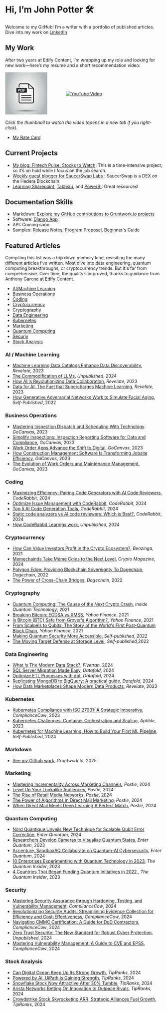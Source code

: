 # Hi, I’m John Potter 🛠️ 
Welcome to my GitHub! I’m a writer with a portfolio of published articles. Dive into my work on [LinkedIn](https://www.linkedin.com/in/technologywriter2/l)

## My Work

After two years at Edify Content, I’m wrapping up my role and looking for new work—here’s my resume and a short recommendation video:
 
<div style="display: flex; align-items: center; gap: 60px">
  <a href="./resume3.pdf"><img src="./vecteezy_26126505.jpg" alt="PDF Icon" width="135" height="135"></a>
  <a href="https://www.youtube.com/watch?v=7DYhiD3IuxE"><img src="https://img.youtube.com/vi/7DYhiD3IuxE/0.jpg" alt="YouTube Video" height="135"></a>
</div></div>

*Click the thumbnail to watch the video (opens in a new tab if you right-click).*
<br>


 
- [My Rate Card](./rate.pdf)
 
## Current Projects
- [My blog: Fintech Pulse: Stocks to Watch](https://johnpottergr.substack.com/): This is a time-intensive project, so it’s on hold while I focus on the job search.
- [Weekly guest blogger for SaucerSwap Labs ](https://medium.com/@SaucerSwap): SaucerSwap is a DEX on the Hedera Blockchain
- [Learning Sharepoint](https://support.microsoft.com/en-us/office/sharepoint-video-training-cb8ef501-84db-4427-ac77-ec2009fb8e23), [Tableau](https://www.tableau.com/learn/training), and [PowerBI](https://learn.microsoft.com/en-us/training/browse/?products=power-bi): Great resources!

## Documentation Skills
- Markdown: [Explore my GitHub contributions to Gruntwork.io projects](https://github.com/EdifyContent)
- Software: [Django App](./django.pdf)
- API: Coming soon
- Samples: [Release Notes](./Release.pdf), [Program Proposal](./Proposal.pdf), [Beginner's Guide](./Guide.pdf)

## Featured Articles
Compiling this list was a trip down memory lane, revisiting the many different articles I’ve written. Most dive into data engineering, quantum computing breakthroughs, or cryptocurrency trends. But it's far from comprehensive. Over time, the quality’s improved, thanks to guidance from Anthony Garone at Edify Content.

- [AI/Machine Learning](https://github.com/johnpottergr#ai--machine-learning)
- [Business Operations](https://github.com/johnpottergr#business-operations)
- [Coding](https://github.com/johnpottergr#coding)
- [Cryptocurrency](https://github.com/johnpottergr#cryptocurrency)
- [Cryptography](https://github.com/johnpottergr#cryptography)
- [Data Engineering](https://github.com/johnpottergr#data-engineering)
- [Kubernetes](https://github.com/johnpottergr#kubernetes)
- [Marketing](https://github.com/johnpottergr#marketing)
- [Quantum Computing](https://github.com/johnpottergr#quantum-computing)
- [Securiy](https://github.com/johnpottergr#security)
- [Stock Analysis](https://github.com/johnpottergr#stock-analysis)

### AI / Machine Learning
- [Machine Learning Data Catalogs Enhance Data Discoverability](https://revelate.co/blog/machine-learning-data-catalogs-enhance-data-discoverability/), *Revelate*, 2023
- [The Commodification of LLMs](https://docs.google.com/document/d/1eu7KduzGpK_DeEPWAafbzCvxkPbJc146Q1tlz17uHbs/edit?usp=sharing), *Unpublished*, 2024
- [How AI is Revolutionizing Data Collaboration](https://revelate.co/blog/how-ai-is-revolutionizing-data-collaboration/#:~:text=Think%20of%20AI%20in%20data,AI%20breaks%20down%20those%20barriers.), *Revelate*, 2023
- [Data for AI: The Fuel that Supercharges Machine Learning](https://revelate.co/blog/data-for-ai-the-fuel-that-supercharges-machine-learning/), *Revelate*, 2023
- [How Generative Adversarial Networks Work to Simulate Facial Aging](https://www.linkedin.com/pulse/how-generative-adversarial-networks-work-simulate-facial-potter/), *Self-Published*, 2022

### Business Operations
- [Mastering Inspection Dispatch and Scheduling With Technology](https://www.gocanvas.com/blog/mastering-inspection-dispatch-scheduling-technology). *GoCanvas*, 2023
- [Simplify Inspections: Inspection Reporting Software for Data and Compliance](https://www.gocanvas.com/blog/simplify-inspections-form-templates-data-compliance), *GoCanvas*, 2023
- [Work Order Apps Advance the Shift to Digital](https://www.gocanvas.com/blog/work-order-apps-advance-shift-to-digital), *GoCanvas*, 2023
- [How Construction Management Software Is Transforming Jobsite Efficiency](https://www.gocanvas.com/blog/construction-management-software-transforms-jobsite-efficiency), *GoCanvas*, 2023
- [The Evolution of Work Orders and Maintenance Management](https://www.gocanvas.com/blog/the-evolution-of-work-orders-and-maintenance-management), *GoCanvas*, 2023
  
### Coding
- [Maximizing Efficiency: Pairing Code Generators with AI Code Reviewers](https://www.coderabbit.ai/blog/maximizing-efficiency-pairing-code-generators-with-ai-code-reviewers), *CodeRabbit*, 2024
- [Optimize Issue Management with CodeRabbit](https://www.coderabbit.ai/blog/optimize-issue-management-with-coderabbit), *CodeRabbit*, 2024
- [Top 5 AI Code Generation Tools](https://www.coderabbit.ai/blog/top-5-ai-code-generation-tools), *CodeRabbit*, 2024
- [Static code analyzers vs AI code reviewers: Which is Best?](https://www.coderabbit.ai/blog/static-code-analyzers-vs-ai-code-reviewers-which-is-best), *CodeRabbit*, 2024
- [How CodeRabbit Learnigs work](https://docs.google.com/document/d/1Uw0cGjeiALqZ5dYrXxcwiEcwBhgSKC8jMDEH-BN_iz0/edit?usp=sharing), *Unpublished*, 2024
  
### Cryptocurrency
- [How Can Value Investors Profit in the Crypto Ecosystem?](https://www.benzinga.com/markets/cryptocurrency/21/09/22864242/how-can-value-investors-profit-in-the-crypto-ecosystem), *Benzinga*, 2021
- [Memechainds Take Meme Coins to the Next Level](https://www.pressreader.com/uk/crypto-magazine/20230629/282419878686631), *Crypto Magazine*, 2024
- [Polygon Edge: Providing Blockchain Sovereignty To Dogechain](https://blog.dogechain.dog/2022/08/04/polygon-edge-providing-blockchain-sovereignty-to-dogechain/), *Dogechain*, 2022
- [The Power of Cross-Chain Bridges](https://blog.dogechain.dog/2022/07/12/the-power-of-cross-chain-bridges/), *Dogechain*, 2022

### Cryptography
- [Quantum Computing: The Cause of the Next Crypto Crash](https://www.insidequantumtechnology.com/news-archive/quantum-computing-the-cause-of-the-next-crypto-crash/), *Inside Quantum Technology*, 2021
- [Breaking Bitcoin: ECDSA vs XMSS](https://finance.yahoo.com/news/breaking-bitcoin-ecdsa-vs-xmss-203407645.html),  *Yahoo Finance*, 2021
- [Is Bitcoin (BTC) Safe from Grover's Algorithm?](https://finance.yahoo.com/news/bitcoin-btc-safe-grovers-algorithm-151737053.html),  *Yahoo Finance*, 2021
- [From Scalpels to Qubits: The Story of the World's First Post-Quantum Block Chain](https://finance.yahoo.com/news/scalpels-qubits-story-worlds-first-131800504.html), *Yahoo Finance*, 2021
- [Making Quantum Security More Accessible](https://medium.com/quantum-resistance-journal/making-quantum-security-accessible-7ddad6869fab), *Self-published*, 2022
- [The Moving Target Defense at Storage Level](https://medium.com/quantum-resistance-journal/the-moving-target-defense-storage-level-90f2dc09d3ac), *Self-published*,2022


### Data Engineering 
- [What Is The Modern Data Stack?](https://www.fivetran.com/blog/what-is-the-modern-data-stack), *Fivetran*, 2024
- [SQL Server Migration Made Easy](https://www.datafold.com/blog/simplify-sql-server-database-migration), *Datafold*, 2024
- [Optimize ETL Processes with dbt](https://www.datafold.com/blog/optimize-etl-processes-with-dbt), *Datafold*, 2024
- [Replicating MongoDB to BigQuery: A practical guide](https://www.datafold.com/blog/mongodb-to-bigquery-data-replication), *Datafold*, 2024
- [How Data Marketplaces Shape Modern Data Products](https://revelate.co/blog/how-data-marketplaces-shape-modern-data-products/), *Revelate*, 2023

### Kubernetes
- [Kubernetes Compliance with ISO 27001: A Strategic Imperative](https://www.compliancecow.com/compliance/kubernetes-compliance-with-iso-27001-a-strategic-imperative/), *ComplianceCow*, 2023
- [Kubernetes Challenges: Container Orchestration and Scaling](https://www.aptible.com/blog/kubernetes-challenges-container-orchestration-and-scaling), *Aptible*, 2023
- [Kubernetes for Machine Learning: How to Build Your First ML Pipeline](https://dev.to/johnpottergr/kubernetes-for-machine-learning-how-to-build-your-first-ml-pipeline-2040), *Self-Published*, 2024

### Markdown 
- [See my Github work](https://github.com/EdifyContent), *Gruntwork.io*, 2025

### Marketing
- [Mastering Incrementality Across Marketing Channels](https://postie.com/blog/unlock-success-with-incrementality-testing-techniques/), *Postie*, 2024
- [Level Up Your Lookalike Audiences](https://postie.com/blog/level-up-your-lookalike-audiences/), *Postie*, 2024
- [The Rise of Retail Media Networks](https://postie.com/blog/exploring-the-growth-of-retail-media-networks/), *Postie*, 2024
- [The Power of Algorithms in Direct Mail Marketing](https://postie.com/blog/the-power-of-algorithms-in-direct-mail-marketing/), *Postie*, 2024
- [When Direct Mail Meets Deep Learning A Perfect Match](https://docs.google.com/document/d/1wLrWHzGcxx6GJzSHAKSPl0jH-edcOQcvlXFRQILzieI/edit?usp=sharing), *Postie*, 2024

### Quantum Computing
- [Nord Quantique Unveils New Technique for Scalable Qubit Error Correction](https://www.iotworldtoday.com/quantum/nord-quantique-unveils-new-technique-for-scalable-qubit-error-correction), *Enter Quantum*, 2024
- [Researchers Develop Cameras to Visualise Quantum States](https://www.iotworldtoday.com/quantum/researchers-develop-cameras-to-visualise-quantum-states), *Enter Quantum*, 2023
- [Accenture, SandboxAQ Collaborate on Quantum-AI Cybersecurity](https://www.iotworldtoday.com/quantum/accenture-sandboxaq-collaborate-on-quantum-ai-cybersecurity),  *Enter Quantum*, 2024
- [10 Enterprises Experimenting with Quantum Technology in 2023](https://thequantuminsider.com/2023/05/12/10-enterprises-experimenting-with-quantum-technology-in-2023/),  *The Quantum Insider*, 2023
- [4 Countries That Began Funding Quantum Initiatives in 2022
](https://thequantuminsider.com/2023/05/16/4-countries-that-began-funding-quantum-initiatives-in-2022/), *The Quantum Insider*, 2023

### Security
- [Mastering Security Assurance through Hardening, Testing, and Vulnerability Management](https://www.compliancecow.com/compliance/security-assurance/), *ComplianceCow*, 2024
- [Revolutionizing Security Audits: Streamlining Evidence Collection for Efficiency and Cost-Effectiveness](https://www.compliancecow.com/compliance/security-audit/), *ComplianceCow*, 2024
- [Navigating CMMC Certification: A Guide for DoD Contractors](https://www.compliancecow.com/compliance/navigating-cmmc-certification-a-guide-for-dod-contractors), *ComplianceCow*, 2024
- [Zero Trust Security: The New Standard for Robust Cyber Protection](https://docs.google.com/document/d/1q88yiuHj2-vtJudOGhDxCB6nrgycRTKztyt0An301zU/edit?usp=sharing), *Unpublished*, 2024
- [Mastering Vulnerability Management: A Guide to CVE and EPSS](https://www.compliancecow.com/compliance/vulnerability-cve-epss/), *ComplianceCow*, 2024

### Stock Analysis
- [Can Digital Ocean Keep Up Its Strong Growth](https://www.tipranks.com/news/can-digitalocean-nasdaqdocn-keep-up-its-high-growth), *TipRanks*, 2024
- [Powered by AI, UiPath Is Gaining Strength](https://www.tipranks.com/news/powered-by-ai-uipath-nysepath-is-becoming-stronger), *TipRanks*, 2024
- [Snowflake Stock Now Attractive After 30% Tumble](https://www.tipranks.com/news/snowflake-stock-nasdaqsnow-now-attractive-after-tumbling), *TipRanks*, 2024
- [Arista Networks Betting On Innovation to Outpace Rivals](https://www.tipranks.com/news/article/arista-networks-nyseanet-betting-on-innovation-to-outpace-rival), *TipRanks*, 2024
- [Crowdstrike Stock Skyrocketing ARR, Strategic Alliances Fuel Growth](https://www.tipranks.com/news/crowdstrike-stock-nasdaqcrwd-skyrocketing-arr-strategic-alliances-fuel-growth), *TipRanks*, 2024

